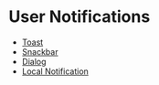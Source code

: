 # User Notifications

- [Toast](https://github.com/eishon/Android-Samples/blob/main/user_notifications/app/src/main/java/com/lazypotato/user_notifications/utils/ToastUtil.kt)
- [Snackbar](https://github.com/eishon/Android-Samples/blob/main/user_notifications/app/src/main/java/com/lazypotato/user_notifications/utils/SnackbarUtil.kt)
- [Dialog](https://github.com/eishon/Android-Samples/blob/main/user_notifications/app/src/main/java/com/lazypotato/user_notifications/utils/DialogUtil.kt)
- [Local Notification](https://github.com/eishon/Android-Samples/blob/main/user_notifications/app/src/main/java/com/lazypotato/user_notifications/utils/LocalNotificationUtil.kt)